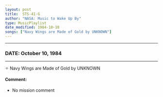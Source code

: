 ```yaml
---
layout: post
title:  STS-41-G
author: "NASA: Music to Wake Up By"
type: MusicPlaylist
date_modified: 1984-10-10
songs: ["Navy Wings are Made of Gold by UNKNOWN"]
---
```


----
### DATE: October 10, 1984
----
✧ Navy Wings are Made of Gold by UNKNOWN

#### Comment:
* No mission comment



<br/>
<center>
	<a target="_blank"
	   href="https://twitter.com/intent/tweet?hashtags=Space,NASA,Playlist,NASAWakeupCalls,SpaceProgram&text={{ page.author}}, '{{ page.songs.first }}' {{ page.title }}, {{ page.date | date: '%B %d, %Y' }}. {{ site.url }}{{ page.url }}&via=nasawakeupcalls"><i class="fab fa-twitter" alt="Tweet this page" style="font-size: 1.3em;"></i></a>
	&nbsp; 	<i class="fas fa-user-astronaut" style="font-size: 1.5em;"></i> &nbsp;
    <a type="amzn" search="'Navy Wings are Made of Gold by UNKNOWN'" category="popular music">
    <i class="fab fa-amazon" style="font-size: 1.3em;"></i></a>
</center>
